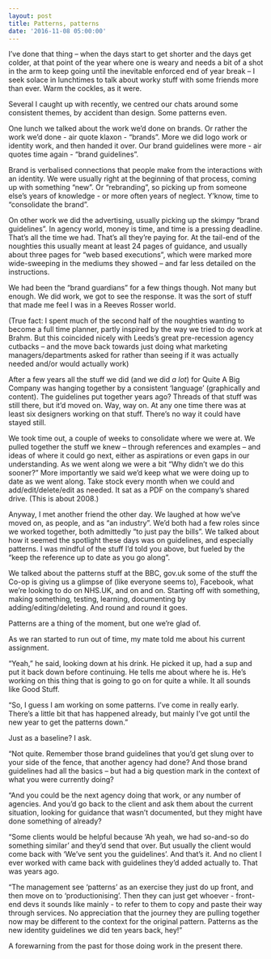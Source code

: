 ```yaml
---
layout: post
title: Patterns, patterns
date: '2016-11-08 05:00:00'
---
```

I’ve done that thing – when the days start to get shorter and the days get colder, at that point of the year where one is weary and needs a bit of a shot in the arm to keep going until the inevitable enforced end of year break – I seek solace in lunchtimes to talk about worky stuff with some friends more than ever. Warm the cockles, as it were.

Several I caught up with recently, we centred our chats around some consistent themes, by accident than design. Some patterns even.

One lunch we talked about the work we’d done on brands. Or rather the work we’d done - air quote klaxon - “brands”. More we did logo work or identity work, and then handed it over. Our brand guidelines were more - air quotes time again - “brand guidelines”.

Brand is verbalised connections that people make from the interactions with an identity. We were usually right at the beginning of that process, coming up with something “new”. Or “rebranding”, so picking up from someone else’s years of knowledge - or more often years of neglect. Y’know, time to “consolidate the brand”.

On other work we did the advertising, usually picking up the skimpy “brand guidelines”. In agency world, money is time, and time is a pressing deadline. That’s all the time we had. That’s all they’re paying for. At the tail-end of the noughties this usually meant at least 24 pages of guidance, and usually about three pages for “web based executions”, which were marked more wide-sweeping in the mediums they showed – and far less detailed on the instructions.

We had been the “brand guardians” for a few things though. Not many but enough. We did work, we got to see the response. It was the sort of stuff that made me feel I was in a Reeves Rosser world.

(True fact: I spent much of the second half of the noughties wanting to become a full time planner, partly inspired by the way we tried to do work at Brahm. But this coincided nicely with Leeds’s great pre-recession agency cutbacks – and the move back towards just doing what marketing managers/departments asked for rather than seeing if it was actually needed and/or would actually work)

After a few years all the stuff we did (and we did _a lot_) for Quite A Big Company was hanging together by a consistent ‘language’ (graphically and content). The guidelines put together years ago? Threads of that stuff was still there, but it’d moved on. Way, way on. At any one time there was at least six designers working on that stuff. There’s no way it could have stayed still.

We took time out, a couple of weeks to consolidate where we were at. We pulled together the stuff we knew – through references and examples – and ideas of where it could go next, either as aspirations or even gaps in our understanding. As we went along we were a bit “Why didn’t we do this sooner?” More importantly we said we’d keep what we were doing up to date as we went along. Take stock every month when we could and add/edit/delete/edit as needed. It sat as a PDF on the company’s shared drive. (This is about 2008.)

Anyway, I met another friend the other day. We laughed at how we’ve moved on, as people, and as “an industry”. We’d both had a few roles since we worked together, both admittedly “to just pay the bills”. We talked about how it seemed the spotlight these days was on guidelines, and especially patterns. I was mindful of the stuff I’d told you above, but fueled by the “keep the reference up to date as you go along”.

We talked about the patterns stuff at the BBC, gov.uk some of the stuff the Co-op is giving us a glimpse of (like everyone seems to), Facebook, what we’re looking to do on NHS.UK, and on and on. Starting off with something, making something, testing, learning, documenting by adding/editing/deleting. And round and round it goes.

Patterns are a thing of the moment, but one we’re glad of.

As we ran started to run out of time, my mate told me about his current assignment.

“Yeah,” he said, looking down at his drink. He picked it up, had a sup and put it back down before continuing. He tells me about where he is. He’s working on this thing that is going to go on for quite a while. It all sounds like Good Stuff.

“So, I guess I am working on some patterns. I’ve come in really early. There’s a little bit that has happened already, but mainly I’ve got until the new year to get the patterns down.”

Just as a baseline? I ask.

“Not quite. Remember those brand guidelines that you’d get slung over to your side of the fence, that another agency had done? And those brand guidelines had all the basics – but had a big question mark in the context of what you were currently doing?

“And you could be the next agency doing that work, or any number of agencies. And you’d go back to the client and ask them about the current situation, looking for guidance that wasn’t documented, but they might have done something of already?

“Some clients would be helpful because ‘Ah yeah, we had so-and-so do something similar’ and they’d send that over. But usually the client would come back with ‘We’ve sent you the guidelines’. And that’s it. And no client I ever worked with came back with guidelines they’d added actually to. That was years ago.

“The management see ‘patterns’ as an exercise they just do up front, and then move on to ‘productionising’. Then they can just get whoever - front-end devs it sounds like mainly - to refer to them to copy and paste their way through services. No appreciation that the journey they are pulling together now may be different to the context for the original pattern. Patterns as the new identity guidelines we did ten years back, hey!”

A forewarning from the past for those doing work in the present there.
